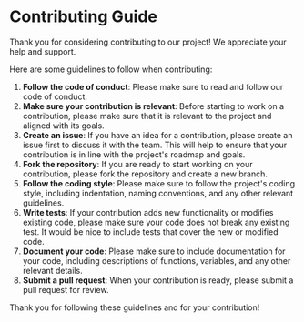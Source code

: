 # Contributing Guide
Thank you for considering contributing to our project! We appreciate your help and support.

Here are some guidelines to follow when contributing:

1. **Follow the code of conduct**: Please make sure to read and follow our code of conduct.
2. **Make sure your contribution is relevant**: Before starting to work on a contribution, please make sure that it is relevant to the project and aligned with its goals.
3. **Create an issue**: If you have an idea for a contribution, please create an issue first to discuss it with the team. This will help to ensure that your contribution is in line with the project's roadmap and goals.
4. **Fork the repository**: If you are ready to start working on your contribution, please fork the repository and create a new branch.
5. **Follow the coding style**: Please make sure to follow the project's coding style, including indentation, naming conventions, and any other relevant guidelines.
6. **Write tests**: If your contribution adds new functionality or modifies existing code, please make sure your code does not break any existing test. It would be nice to include tests that cover the new or modified code. 
7. **Document your code**: Please make sure to include documentation for your code, including descriptions of functions, variables, and any other relevant details.
8. **Submit a pull request**: When your contribution is ready, please submit a pull request for review.

Thank you for following these guidelines and for your contribution!
